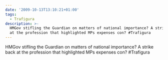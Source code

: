 ```yaml
---
date: '2009-10-13T13:10:21+01:00'
tags:
  - Trafigura
description: >-
  HMGov stifling the Guardian on matters of national importance? A strike back
  at the profession that highlighted MPs expenses con? #Trafigura
---
```

HMGov stifling the Guardian on matters of national importance? A strike back at the profession that highlighted MPs expenses con? #Trafigura
